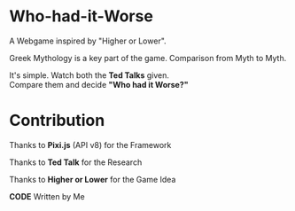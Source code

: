 # Who-had-it-Worse
A Webgame inspired by "Higher or Lower".

Greek Mythology is a key part of the game.
Comparison from Myth to Myth.



It's simple.
Watch both the **Ted Talks** given.  
Compare them and decide **"Who had it Worse?"**

# Contribution
Thanks to **Pixi.js** (API v8) for the Framework

Thanks to **Ted Talk** for the Research

Thanks to **Higher or Lower** for the Game Idea

**CODE** Written by Me
